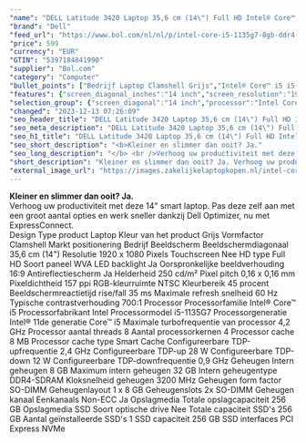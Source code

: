 ```yaml
---
"name": "DELL Latitude 3420 Laptop 35,6 cm (14\") Full HD Intel® Core™ i5 i5-1135G7 8 GB DDR4-SDRAM 256 GB SSD Wi-Fi 6 (802.11ax) Windows 11 Pro Grijs"
"brand": "Dell"
"feed_url": "https://www.bol.com/nl/nl/p/intel-core-i5-1135g7-8gb-ddr4-sdram-256gb-ssd-35-6-cm-full-hd-1920-x-1080-wva-intel-iris-xe-graphics-lan-wlan-webcam-windows-11-pro-64-bit/9300000154693801"
"price": 599
"currency": "EUR"
"GTIN": "5397184841990"
"supplier": "Bol.com"
"category": "Computer"
"bullet_points": ["Bedrijf Laptop Clamshell Grijs","Intel® Core™ i5 i5-1135G7","35,6 cm (14\") Full HD 1920 x 1080 Pixels WVA LED backlight 16:9","8 GB DDR4-SDRAM 3200 MHz 1 x 8 GB","256 GB SSD","Intel Iris Xe Graphics","Wi-Fi 6 (802.11ax) Ethernet LAN 10,100,1000 Mbit/s Bluetooth","54 Wh 65 W","Windows 11 Pro 64-bit"]
"features": {"screen_diagonal_inches":"14 inch","screen_resolution":"1920 x 1080 Pixels","processor_family":"Intel® Core™ i5","memory_size":"8 GB","memory_type":"DDR4-SDRAM","total_storage_space":"256 GB","operating_system":"Windows","battery_capacity":"54 Wh","width":"326 mm","depth":"226 mm","weight":"1,52 kg","graphics_card":"Intel Iris Xe Graphics"}
"selection_group": {"screen_diagonal":"14 inch","processor":"Intel Core i5","changed_price_past_3_days":false,"product_family":"Latitude"}
"changed": "2023-12-13 07:26:09"
"seo_header_title": "DELL Latitude 3420 Laptop 35,6 cm (14\") Full HD Intel® Core™ i5 i5-1135G7 8 GB DDR4-SDRAM 256 GB SSD Wi-Fi 6 (802.11ax) Windows 11 Pro Grijs"
"seo_meta_description": "DELL Latitude 3420 Laptop 35,6 cm (14\") Full HD Intel® Core™ i5 i5-1135G7 8 GB DDR4-SDRAM 256 GB SSD Wi-Fi 6 (802.11ax) Windows 11 Pro Grijs"
"seo_h1_title": "DELL Latitude 3420 Laptop 35,6 cm (14\") Full HD Intel® Core™ i5 i5-1135G7 8 GB DDR4-SDRAM 256 GB SSD Wi-Fi 6 (802.11ax) Windows 11 Pro Grijs"
"seo_short_description": "<b>Kleiner en slimmer dan ooit? Ja."
"seo_long_description": "</b> <br />Verhoog uw productiviteit met deze 14\" smart laptop. Pas deze zelf aan met een groot aantal opties en werk sneller dankzij Dell Optimizer, nu met ExpressConnect. <br /> Design Type product Laptop Kleur van het product Grijs Vormfactor Clamshell Markt positionering Bedrijf Beeldscherm Beeldschermdiagonaal 35,6 cm (14\") Resolutie 1920 x 1080 Pixels Touchscreen Nee HD type Full HD Soort paneel WVA LED backlight Ja Oorspronkelijke beeldverhouding 16:9 Antireflectiescherm Ja Helderheid 250 cd/m² Pixel pitch 0,16 x 0,16 mm Pixeldichtheid 157 ppi RGB-kleurruimte NTSC Kleurbereik 45 procent Beeldschermreactietijd rise/fall 35 ms Maximale refresh snelheid 60 Hz Typische contrastverhouding 700:1 Processor Processorfamilie Intel® Core™ i5 Processorfabrikant Intel Processormodel i5-1135G7 Processorgeneratie Intel® 11de generatie Core™ i5 Maximale turbofrequentie van processor 4,2 GHz Processor aantal threads 8 Aantal processorkernen 4 Processor cache 8 MB Processor cache type Smart Cache Configureerbare TDP-upfrequentie 2,4 GHz Configureerbare TDP-up 28 W Configureerbare TDP-down 12 W Configureerbare TDP-downfrequentie 0,9 GHz Geheugen Intern geheugen 8 GB Maximum intern geheugen 32 GB Intern geheugentype DDR4-SDRAM Kloksnelheid geheugen 3200 MHz Geheugen form factor SO-DIMM Geheugenlayout 1 x 8 GB Geheugenslots 2x SO-DIMM Geheugen kanaal Eenkanaals Non-ECC Ja Opslagmedia Totale opslagcapaciteit 256 GB Opslagmedia SSD Soort optische drive Nee Totale capaciteit SSD's 256 GB Aantal geïnstalleerde SSD's 1 SSD capaciteit 256 GB SSD interfaces PCI Express NVMe"
"short_description": "Kleiner en slimmer dan ooit? Ja. Verhoog uw productiviteit met deze 14\" smart laptop. Pas deze zelf aan met een groot aantal opties en werk sneller dankzij Dell Optimizer, nu met ExpressConnect. Design Type product Laptop Kleur van het product Grijs Vormfactor Clamshell Markt positionering Bedrijf Beeldscherm Beeldschermdiagonaal 35,6 cm (14\") Resolutie 1920 x 1080 Pixels Touchscreen Nee HD type Full HD Soort paneel WVA LED backlight Ja Oorspronkelijke beeldverhouding 16:9 Antireflectiescherm Ja Helderheid 250 cd/m² Pixel pitch 0,16 x 0,16 mm Pixeldichtheid 157 ppi RGB-kleurruimte NTSC Kleurbereik 45 procent Beeldschermreactietijd rise/fall 35 ms Maximale refresh snelheid 60 Hz Typische contrastverhouding 700:1 Processor Processorfamilie Intel® Core™ i5 Processorfabrikant Intel Processormodel i5-1135G7 Processorgeneratie Intel® 11de generatie Core™ i5 Maximale turbofrequentie van processor 4,2 GHz Processor aantal threads 8 Aantal processorkernen 4 Processor cache 8 MB Processor cache type Smart Cache Configureerbare TDP-upfrequentie 2,4 GHz Configureerbare TDP-up 28 W Configureerbare TDP-down 12 W Configureerbare TDP-downfrequentie 0,9 GHz Geheugen Intern geheugen 8 GB Maximum intern geheugen 32 GB Intern geheugentype DDR4-SDRAM Kloksnelheid geheugen 3200 MHz Geheugen form factor SO-DIMM Geheugenlayout 1 x 8 GB Geheugenslots 2x SO-DIMM Geheugen kanaal Eenkanaals Non-ECC Ja Opslagmedia Totale opslagcapaciteit 256 GB Opslagmedia SSD Soort optische drive Nee Totale capaciteit SSD's 256 GB Aantal geïnstalleerde SSD's 1 SSD capaciteit 256 GB SSD interfaces PCI Express NVMe"
"external_image_url": "https://images.zakelijkelaptopkopen.nl/intel-core-i5-1135g7-8gb-ddr4-sdram-256gb-ssd-35-6-cm-full-hd-1920-x-1080-wva-intel-iris-xe-graphics-lan-wlan-webcam-windows-11-pro-64-bit.webp"
---
```


<b>Kleiner en slimmer dan ooit? Ja.</b> <br />Verhoog uw productiviteit met deze 14" smart laptop. Pas deze zelf aan met een groot aantal opties en werk sneller dankzij Dell Optimizer, nu met ExpressConnect. <br /> Design Type product Laptop Kleur van het product Grijs Vormfactor Clamshell Markt positionering Bedrijf Beeldscherm Beeldschermdiagonaal 35,6 cm (14") Resolutie 1920 x 1080 Pixels Touchscreen Nee HD type Full HD Soort paneel WVA LED backlight Ja Oorspronkelijke beeldverhouding 16:9 Antireflectiescherm Ja Helderheid 250 cd/m² Pixel pitch 0,16 x 0,16 mm Pixeldichtheid 157 ppi RGB-kleurruimte NTSC Kleurbereik 45 procent Beeldschermreactietijd rise/fall 35 ms Maximale refresh snelheid 60 Hz Typische contrastverhouding 700:1 Processor Processorfamilie Intel® Core™ i5 Processorfabrikant Intel Processormodel i5-1135G7 Processorgeneratie Intel® 11de generatie Core™ i5 Maximale turbofrequentie van processor 4,2 GHz Processor aantal threads 8 Aantal processorkernen 4 Processor cache 8 MB Processor cache type Smart Cache Configureerbare TDP-upfrequentie 2,4 GHz Configureerbare TDP-up 28 W Configureerbare TDP-down 12 W Configureerbare TDP-downfrequentie 0,9 GHz Geheugen Intern geheugen 8 GB Maximum intern geheugen 32 GB Intern geheugentype DDR4-SDRAM Kloksnelheid geheugen 3200 MHz Geheugen form factor SO-DIMM Geheugenlayout 1 x 8 GB Geheugenslots 2x SO-DIMM Geheugen kanaal Eenkanaals Non-ECC Ja Opslagmedia Totale opslagcapaciteit 256 GB Opslagmedia SSD Soort optische drive Nee Totale capaciteit SSD's 256 GB Aantal geïnstalleerde SSD's 1 SSD capaciteit 256 GB SSD interfaces PCI Express NVMe